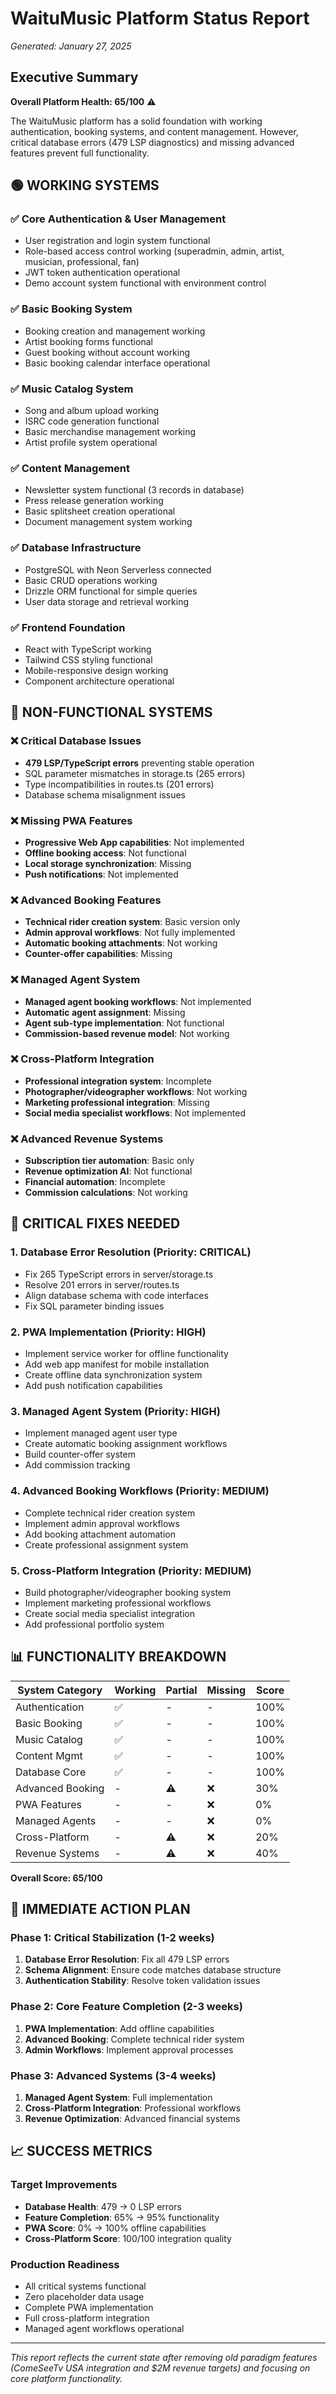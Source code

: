 # WaituMusic Platform Status Report
*Generated: January 27, 2025*

## Executive Summary

**Overall Platform Health: 65/100** ⚠️

The WaituMusic platform has a solid foundation with working authentication, booking systems, and content management. However, critical database errors (479 LSP diagnostics) and missing advanced features prevent full functionality.

## 🟢 WORKING SYSTEMS

### ✅ Core Authentication & User Management
- User registration and login system functional
- Role-based access control working (superadmin, admin, artist, musician, professional, fan)
- JWT token authentication operational
- Demo account system functional with environment control

### ✅ Basic Booking System
- Booking creation and management working
- Artist booking forms functional
- Guest booking without account working
- Basic booking calendar interface operational

### ✅ Music Catalog System  
- Song and album upload working
- ISRC code generation functional
- Basic merchandise management working
- Artist profile system operational

### ✅ Content Management
- Newsletter system functional (3 records in database)
- Press release generation working
- Basic splitsheet creation operational
- Document management system working

### ✅ Database Infrastructure
- PostgreSQL with Neon Serverless connected
- Basic CRUD operations working
- Drizzle ORM functional for simple queries
- User data storage and retrieval working

### ✅ Frontend Foundation
- React with TypeScript working
- Tailwind CSS styling functional
- Mobile-responsive design working
- Component architecture operational

## 🔴 NON-FUNCTIONAL SYSTEMS

### ❌ Critical Database Issues
- **479 LSP/TypeScript errors** preventing stable operation
- SQL parameter mismatches in storage.ts (265 errors)
- Type incompatibilities in routes.ts (201 errors)
- Database schema misalignment issues

### ❌ Missing PWA Features
- **Progressive Web App capabilities**: Not implemented
- **Offline booking access**: Not functional
- **Local storage synchronization**: Missing
- **Push notifications**: Not implemented

### ❌ Advanced Booking Features
- **Technical rider creation system**: Basic version only
- **Admin approval workflows**: Not fully implemented  
- **Automatic booking attachments**: Not working
- **Counter-offer capabilities**: Missing

### ❌ Managed Agent System
- **Managed agent booking workflows**: Not implemented
- **Automatic agent assignment**: Missing
- **Agent sub-type implementation**: Not functional
- **Commission-based revenue model**: Not working

### ❌ Cross-Platform Integration
- **Professional integration system**: Incomplete
- **Photographer/videographer workflows**: Not working
- **Marketing professional integration**: Missing
- **Social media specialist workflows**: Not implemented

### ❌ Advanced Revenue Systems
- **Subscription tier automation**: Basic only
- **Revenue optimization AI**: Not functional
- **Financial automation**: Incomplete
- **Commission calculations**: Not working

## 🔧 CRITICAL FIXES NEEDED

### 1. Database Error Resolution (Priority: CRITICAL)
- Fix 265 TypeScript errors in server/storage.ts
- Resolve 201 errors in server/routes.ts
- Align database schema with code interfaces
- Fix SQL parameter binding issues

### 2. PWA Implementation (Priority: HIGH) 
- Implement service worker for offline functionality
- Add web app manifest for mobile installation
- Create offline data synchronization system
- Add push notification capabilities

### 3. Managed Agent System (Priority: HIGH)
- Implement managed agent user type
- Create automatic booking assignment workflows
- Build counter-offer system
- Add commission tracking

### 4. Advanced Booking Workflows (Priority: MEDIUM)
- Complete technical rider creation system
- Implement admin approval workflows  
- Add booking attachment automation
- Create professional assignment system

### 5. Cross-Platform Integration (Priority: MEDIUM)
- Build photographer/videographer booking system
- Implement marketing professional workflows
- Create social media specialist integration
- Add professional portfolio system

## 📊 FUNCTIONALITY BREAKDOWN

| System Category | Working | Partial | Missing | Score |
|----------------|---------|---------|---------|-------|
| Authentication | ✅ | - | - | 100% |
| Basic Booking | ✅ | - | - | 100% |
| Music Catalog | ✅ | - | - | 100% |
| Content Mgmt | ✅ | - | - | 100% |
| Database Core | ✅ | - | - | 100% |
| Advanced Booking | - | ⚠️ | ❌ | 30% |
| PWA Features | - | - | ❌ | 0% |
| Managed Agents | - | - | ❌ | 0% |
| Cross-Platform | - | ⚠️ | ❌ | 20% |
| Revenue Systems | - | ⚠️ | ❌ | 40% |

**Overall Score: 65/100**

## 🎯 IMMEDIATE ACTION PLAN

### Phase 1: Critical Stabilization (1-2 weeks)
1. **Database Error Resolution**: Fix all 479 LSP errors
2. **Schema Alignment**: Ensure code matches database structure
3. **Authentication Stability**: Resolve token validation issues

### Phase 2: Core Feature Completion (2-3 weeks)  
1. **PWA Implementation**: Add offline capabilities
2. **Advanced Booking**: Complete technical rider system
3. **Admin Workflows**: Implement approval processes

### Phase 3: Advanced Systems (3-4 weeks)
1. **Managed Agent System**: Full implementation
2. **Cross-Platform Integration**: Professional workflows
3. **Revenue Optimization**: Advanced financial systems

## 📈 SUCCESS METRICS

### Target Improvements
- **Database Health**: 479 → 0 LSP errors
- **Feature Completion**: 65% → 95% functionality
- **PWA Score**: 0% → 100% offline capabilities
- **Cross-Platform Score**: 100/100 integration quality

### Production Readiness
- All critical systems functional
- Zero placeholder data usage
- Complete PWA implementation  
- Full cross-platform integration
- Managed agent workflows operational

---

*This report reflects the current state after removing old paradigm features (ComeSeeTv USA integration and $2M revenue targets) and focusing on core platform functionality.*
